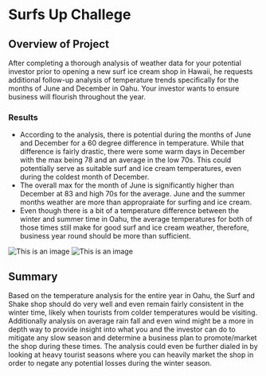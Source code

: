 # Surfs Up Challege

## Overview of Project

After completing a thorough analysis of weather data for your potential investor prior to opening a new surf ice cream shop in Hawaii, he requests additional follow-up analysis of temperature trends specifically for the months of June and December in Oahu. Your investor wants to ensure business will flourish throughout the year. 

### Results

  * According to the analysis, there is potential during the months of June and December for a 60 degree difference in temperature. While that difference is fairly drastic, there were some warm days in December with the max being 78 and an average in the low 70s. This could potentially serve as suitable surf and ice cream temperatures, even during the coldest month of December. 
  * The overall max for the month of June is significantly higher than December at 83 and high 70s for the average. June and the summer months weather are more than appropraiate for surfing and ice cream.
  * Even though there is a bit of a temperature difference between the winter and summer time in Oahu, the average temperatures for both of those times still make for good surf and ice cream weather, therefore, business year round should be more than sufficient.

![This is an image]()
![This is an image]()

## Summary

Based on the temperature analysis for the entire year in Oahu, the Surf and Shake shop should do very well and even remain fairly consistent in the winter time, likely when tourists from colder temperatures would be visiting. Additionally analysis on average rain fall and even wind might be a more in depth way to provide insight into what you and the investor can do to mitigate any slow season and determine a business plan to promote/market the shop during these times. The analysis could even be further dialed in by looking at heavy tourist seasons where you can heavily market the shop in order to negate any potential losses during the winter season.

